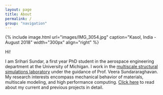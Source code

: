 ```yaml
---
layout: page
title: About
permalink: /
group: "navigation"
---
```


{% include image.html url="images/IMG_3054.jpg" caption="Kasol, India - August 2018" width="300px" align="right" %}

Hi!

I am Srihari Sundar, a first year PhD student in the aerospace engineering department at the University of Michigan. I work in the [multiscale structural simulations laboratory](http://www-personal.umich.edu/~veeras/) under the guidance of Prof. Veera Sundararaghavan. My research interests encompass mechanical behavior of materials, multiscale modeling, and high performance computing. [Click here](base.url/Research) to read about my current and previous projects in detail.
